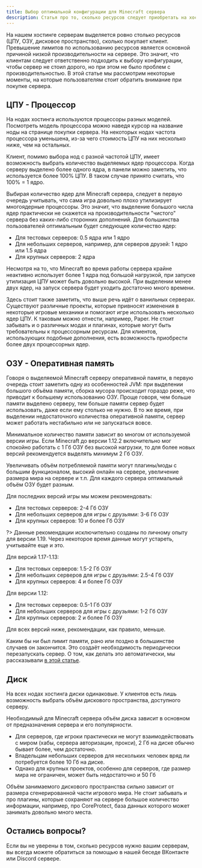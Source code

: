 ```yaml
---
title: Выбор оптимальной конфигурации для Minecraft сервера
description: Статья про то, сколько ресурсов следует приобретать на хостинге для нормальной работы Minecraft сервера.
---
```


На нашем хостинге серверам выделяется ровно столько ресурсов (ЦПУ, ОЗУ, дисковое пространство), сколько покупает клиент. Превышение лимитов по использованию ресурсов является основной причиной низкой производительности на сервере. Это значит, что клиентам следует ответственно подходить к выбору конфигурации, чтобы сервер не стоил дорого, но при этом не было проблем с производительностью. В этой статье мы рассмотрим некоторые моменты, на которые пользователям стоит обратить внимание при покупке сервера.

## ЦПУ - Процессор
На нодах хостинга используются процессоры разных моделей. Посмотреть модель процессора можно наведя курсор на название ноды на странице покупки сервера.  На некоторых нодах частота процессора уменьшена, из-за чего стоимость ЦПУ на них несколько ниже, чем на остальных.

Клиент, помимо выбора нод с разной частотой ЦПУ, имеет возможность выбрать количество выделяемых ядер процессора. Когда серверу выделено более одного ядра, в панели можно заметить, что используется более 100% ЦПУ. В таком случае принято считать, что 100% = 1 ядро.

Выбирая количество ядер для Minecraft сервера, следует в первую очередь учитывать, что сама игра довольно плохо утилизирует многоядерные процессоры. Это значит, что выделение большого числа ядер практически не скажется на производительности "чистого" сервера без каких-либо сторонних дополнений. Для большинства пользователей оптимальным будет следующее количество ядер:

- Для тестовых серверов: 0.5 ядра или 1 ядро
- Для небольших серверов, например, для серверов друзей: 1 ядро или 1.5 ядра
- Для крупных серверов: 2 ядра

Несмотря на то, что Minecraft во время работы сервера крайне неактивно использует более 1 ядра под большой нагрузкой, при запуске утилизация ЦПУ может быть довольно высокой. При выделении менее двух ядер, на запуск сервера будет уходить достаточно много времени.

Здесь стоит также заметить, что выше речь идёт о ванильных серверах. Существуют различные проекты, которые привносят изменения в некоторые игровые механики и помогают игре использовать несколько ядер ЦПУ. К таковым можно отнести, например, Paper. Не стоит забывать и о различных модах и плагинах, которые могут быть требовательны к процессорным ресурсам. Для клиентов, использующих подобные дополнения, есть возможность приобрести более двух процессорных ядер.

## ОЗУ - Оперативная память
Говоря о выделяемой Minecraft серверу оперативной памяти, в первую очередь стоит заметить одну из особенностей JVM: при выделении большого объёма памяти, сборка мусора происходит гораздо реже, что приводит к большему использованию ОЗУ. Проще говоря, чем больше памяти выделено серверу, тем больше памяти сервер будет использовать, даже если ему столько не нужно. В то же время, при выделении недостаточного количества оперативной памяти, сервер может работать нестабильно или не запускаться вовсе.

Минимальное количество памяти зависит во многом от используемой версии игры. Если Minecraft до версии 1.12.2 включительно мог спокойно работать с 1 Гб ОЗУ без высокой нагрузки, то для более новых версий рекомендуется выделять минимум 2 Гб ОЗУ. 

Увеличивать объём потребляемой памяти могут плагины/моды с большим функционалом, высокий онлайн на сервере, увеличение размера мира на сервере и т.п. Для каждого сервера оптимальный объём ОЗУ будет разным.

Для последних версий игры мы можем рекомендовать:

- Для тестовых серверов: 2-4 Гб ОЗУ
- Для небольших серверов для игры с друзьями: 3-6 Гб ОЗУ
- Для крупных серверов: 10 и более Гб ОЗУ

?> Данные рекомендации исключительно созданы по личному опыту для версии 1.19. Через некоторое время данные могут устареть, учитывайте еще и это.

Для версий 1.17-1.13:

- Для тестовых серверов: 1.5-2 Гб ОЗУ
- Для небольших серверов для игры с друзьями: 2.5-4 Гб ОЗУ
- Для крупных серверов: 4 и более Гб ОЗУ

Для версии 1.12:

- Для тестовых серверов: 0.5-1 Гб ОЗУ
- Для небольших серверов для игры с друзьями: 1-2 Гб ОЗУ
- Для крупных серверов: 2 и более Гб ОЗУ

Для всех версий ниже, рекомендации, как правило, меньше.

Каким бы ни был лимит памяти, рано или поздно в большинстве случаев он закончится. Это создаёт необходимость периодически перезапускать сервер. О том, как делать это автоматически, мы рассказывали [в этой статье](/guides/use-crontab).

## Диск
На всех нодах хостинга диски одинаковые. У клиентов есть лишь возможность выбрать объём дискового пространства, доступного серверу. 

Необходимый для Minecraft сервера объём диска зависит в основном от предназначения сервера и его популярности. 

- Для серверов, где игроки практически не могут взаимодействовать с миром (хабы, сервера авторизации, прокси), 2 Гб на диске обычно бывает более, чем достаточно.
- Владельцам небольших серверов для нескольких человек вряд ли потребуется более 10 Гб на диске.
- Однако для крупных проектов, особенно для серверов, где размер мира не ограничен, может быть недостаточно и 50 Гб

Объём занимаемого дискового пространства сильно зависит от размера сгенерированной части игрового мира. Не стоит забывать и про плагины, которые сохраняют на сервере большое количество информации, например, про CoreProtect, база данных которого может занимать довольно много места.

## Остались вопросы?
Если вы не уверены в том, сколько ресурсов нужно вашим серверам, вы всегда можете обратиться за помощью в нашей беседе ВКонтакте или Discord сервере.
